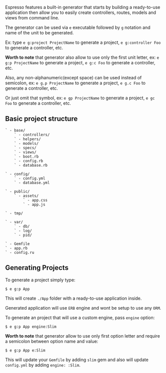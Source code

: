 
Espresso features a built-in generator that starts by building a ready-to-use application then allow you to easily create controllers, routes, models and views from command line.

The generator can be used via `e` executable followed by `g` notation and name of the unit to be generated.

Ex: type `e g:project ProjectName` to generate a project, `e g:controller Foo` to generate a controller, etc.

**Worth to note** that generator also allow to use only the first unit letter, ex: `e g:p ProjectName` to generate a project, `e g:c Foo` to generate a controller, etc.

Also, any non-alphanumeric(except space) can be used instead of semicolon, ex: `e g.p ProjectName` to generate a project, `e g.c Foo` to generate a controller, etc.

Or just omit that symbol, ex: `e gp ProjectName` to generate a project, `e gc Foo` to generate a controller, etc.


## Basic project structure

```
` - base/
    ` - controllers/
    ` - helpers/
    ` - models/
    ` - specs/
    ` - views/
    ` - boot.rb
    ` - config.rb
    ` - database.rb

` - config/
    ` - config.yml
    ` - database.yml

` - public/
    ` - assets/
        ` - app.css
        ` - app.js

` - tmp/

` - var/
    ` - db/
    ` - log/
    ` - pid/

` - Gemfile
` - app.rb
` - config.ru
```



## Generating Projects

To generate a project simply type:

```
$ e g:p App
```

This will create `./App` folder with a ready-to-use application inside.

Generated application will use `ERB` engine and wont be setup to use any `ORM`.

To generate an project that will use a custom engine, pass `engine` option:

```
$ e g:p App engine:Slim
```

**Worth to note** that generator allow to use only first option letter and require a semicolon between option name and value:

```
$ e g:p App e:Slim
```

This will update your `Gemfile` by adding `slim` gem and also will update `config.yml` by adding `engine: :Slim`.


